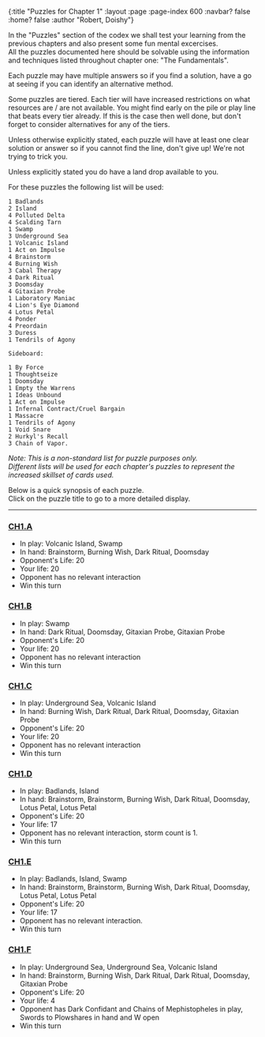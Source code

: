 {:title "Puzzles for Chapter 1" :layout :page :page-index 600 :navbar? false :home? false :author "Robert, Doishy"}

In the "Puzzles" section of the codex we shall test your learning from 
the previous chapters and also present some fun mental excercises.  
All the puzzles documented here should be solvable using the
information and techniques listed throughout chapter one: 
"The Fundamentals".

Each puzzle may have multiple answers so if you find a solution,
have a go at seeing if you can identify an alternative method.

Some puzzles are tiered. Each tier will have increased restrictions
on what resources are / are not available. You might find early on 
the pile or play line that beats every tier already. If this is the 
case then well done, but don't forget to consider alternatives for
any of the tiers.

Unless otherwise explicitly stated, each puzzle will have at least one 
clear solution or answer so if you cannot find the line, don't give up!
We're not trying to trick you.

Unless explicitly stated you do have a land drop available to you.

For these puzzles the following list will be used:  
```
1 Badlands
2 Island  
4 Polluted Delta  
4 Scalding Tarn  
1 Swamp  
3 Underground Sea  
1 Volcanic Island  
1 Act on Impulse  
4 Brainstorm  
4 Burning Wish  
3 Cabal Therapy  
4 Dark Ritual  
3 Doomsday  
4 Gitaxian Probe  
1 Laboratory Maniac  
4 Lion's Eye Diamond  
4 Lotus Petal  
4 Ponder  
4 Preordain  
3 Duress  
1 Tendrils of Agony  

Sideboard:  

1 By Force  
1 Thoughtseize  
1 Doomsday  
1 Empty the Warrens  
1 Ideas Unbound  
1 Act on Impulse
1 Infernal Contract/Cruel Bargain  
1 Massacre  
1 Tendrils of Agony  
1 Void Snare  
2 Hurkyl's Recall  
3 Chain of Vapor.  
```
*Note: This is a non-standard list for puzzle purposes only.*  
*Different lists will be used for each chapter's puzzles to represent 
the increased skillset of cards used.*

Below is a quick synopsis of each puzzle.  
Click on the puzzle title to go to a more detailed display.  

-------------

### [CH1.A](/pages-output/ch6/CH1-A)

- In play:  Volcanic Island, Swamp
- In hand:  Brainstorm, Burning Wish, Dark Ritual, Doomsday
- Opponent's Life: 20
- Your life: 20
- Opponent has no relevant interaction
- Win this turn

### [CH1.B](/pages-output/ch6/CH1-B)

- In play:  Swamp
- In hand:  Dark Ritual, Doomsday, Gitaxian Probe, Gitaxian Probe
- Opponent's Life: 20
- Your life: 20
- Opponent has no relevant interaction
- Win this turn

### [CH1.C](/pages-output/ch6/CH1-C)

- In play:  Underground Sea, Volcanic Island
- In hand:  Burning Wish, Dark Ritual, Dark Ritual, Doomsday, Gitaxian Probe
- Opponent's Life: 20
- Your life: 20
- Opponent has no relevant interaction
- Win this turn

### [CH1.D](/pages-output/ch6/CH1-D)

- In play:  Badlands, Island
- In hand:  Brainstorm, Brainstorm, Burning Wish, Dark Ritual, Doomsday, Lotus Petal, Lotus Petal
- Opponent's Life: 20
- Your life: 17
- Opponent has no relevant interaction, storm count is 1.
- Win this turn

### [CH1.E](/pages-output/ch6/CH1-E)

- In play:  Badlands, Island, Swamp
- In hand:  Brainstorm, Brainstorm, Burning Wish, Dark Ritual, Doomsday, Lotus Petal, Lotus Petal
- Opponent's Life: 20
- Your life: 17
- Opponent has no relevant interaction.
- Win this turn

### [CH1.F](/pages-output/ch6/CH1-F)

- In play:  Underground Sea, Underground Sea, Volcanic Island
- In hand:  Brainstorm, Burning Wish, Dark Ritual, Dark Ritual, Doomsday, Gitaxian Probe
- Opponent's Life: 20
- Your life: 4
- Opponent has Dark Confidant and Chains of Mephistopheles in play, Swords to Plowshares in hand and W open  
- Win this turn

